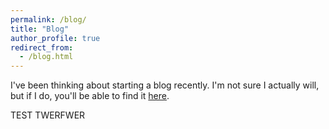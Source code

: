 ```yaml
---
permalink: /blog/
title: "Blog"
author_profile: true
redirect_from: 
  - /blog.html
---
```


I've been thinking about starting a blog recently. I'm not sure I actually will, but if I do, you'll be able to find it [here](https://joedcampbell.substack.com/?utm_source=substack&utm_medium=web&utm_campaign=substack_profile).

TEST
TWERFWER
